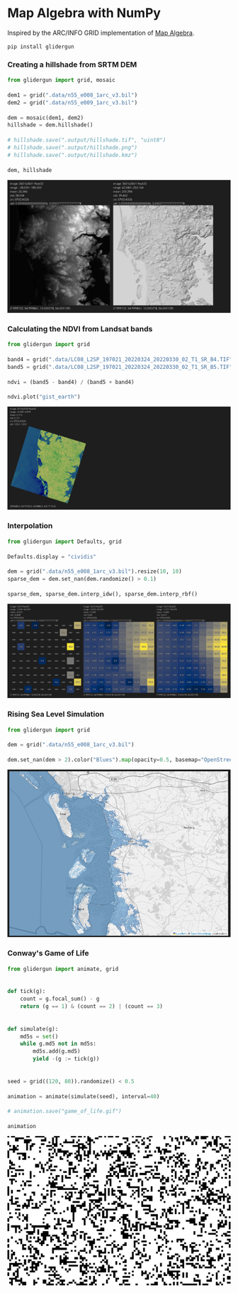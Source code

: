 # Map Algebra with NumPy

Inspired by the ARC/INFO GRID implementation of [Map Algebra](https://en.m.wikipedia.org/wiki/Map_algebra).

```
pip install glidergun
```

### Creating a hillshade from SRTM DEM

```python
from glidergun import grid, mosaic

dem1 = grid(".data/n55_e008_1arc_v3.bil")
dem2 = grid(".data/n55_e009_1arc_v3.bil")

dem = mosaic(dem1, dem2)
hillshade = dem.hillshade()

# hillshade.save(".output/hillshade.tif", "uint8")
# hillshade.save(".output/hillshade.png")
# hillshade.save(".output/hillshade.kmz")

dem, hillshade
```

![](image1.png)

### Calculating the NDVI from Landsat bands

```python
from glidergun import grid

band4 = grid(".data/LC08_L2SP_197021_20220324_20220330_02_T1_SR_B4.TIF")
band5 = grid(".data/LC08_L2SP_197021_20220324_20220330_02_T1_SR_B5.TIF")

ndvi = (band5 - band4) / (band5 + band4)

ndvi.plot("gist_earth")
```

![](image2.png)

### Interpolation

```python
from glidergun import Defaults, grid

Defaults.display = "cividis"

dem = grid(".data/n55_e008_1arc_v3.bil").resize(10, 10)
sparse_dem = dem.set_nan(dem.randomize() > 0.1)

sparse_dem, sparse_dem.interp_idw(), sparse_dem.interp_rbf()
```

![](image3.png)

### Rising Sea Level Simulation 

```python
from glidergun import grid

dem = grid(".data/n55_e008_1arc_v3.bil")

dem.set_nan(dem > 2).color("Blues").map(opacity=0.5, basemap="OpenStreetMap")
```

![](image4.png)

### Conway's Game of Life

```python
from glidergun import animate, grid


def tick(g):
    count = g.focal_sum() - g
    return (g == 1) & (count == 2) | (count == 3)


def simulate(g):
    md5s = set()
    while g.md5 not in md5s:
        md5s.add(g.md5)
        yield -(g := tick(g))


seed = grid((120, 80)).randomize() < 0.5

animation = animate(simulate(seed), interval=40)

# animation.save("game_of_life.gif")

animation
```

<img src="game_of_life.gif" width="600"/>
